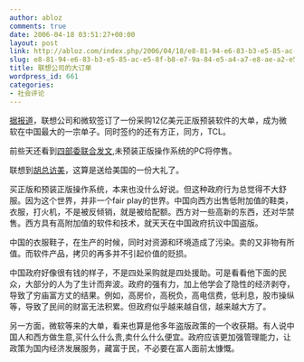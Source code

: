 ```yaml
---
author: abloz
comments: true
date: 2006-04-18 03:51:27+00:00
layout: post
link: http://abloz.com/index.php/2006/04/18/e8-81-94-e6-83-b3-e5-85-ac-e5-8f-b8-e7-9a-84-e5-a4-a7-e8-ae-a2-e5-8d-95/
slug: e8-81-94-e6-83-b3-e5-85-ac-e5-8f-b8-e7-9a-84-e5-a4-a7-e8-ae-a2-e5-8d-95
title: 联想公司的大订单
wordpress_id: 661
categories:
- 社会评论
---
```


[据报道](http://digi.it.sohu.com/s2006/microsoft-dingdan/)，联想公司和微软签订了一份采购12亿美元正版预装软件的大单，成为微软在中国最大的一宗单子。同时签约的还有方正，同方，TCL。




前些天还看到[四部委联合发文](http://it.sohu.com/20060411/n242737011.shtml),未预装正版操作系统的PC将停售。




联想到[胡总访美](http://news.sohu.com/s2006/hujintaofangmei/)，这算是送给美国的一份大礼了。




买正版和预装正版操作系统，本来也没什么好说。但这种政府行为总觉得不大舒服。因为这个世界，并非一个fair play的世界。中国向西方出售低附加值的鞋类，衣服，打火机，不是被反倾销，就是被给配额。西方对一些高新的东西，还对华禁售。西方具有高附加值的软件和技术，就天天在中国政府抗议中国盗版。




中国的衣服鞋子，在生产的时候，同时对资源和环境造成了污染。卖的又非物有所值。而软件产品，拷贝的再多并不引起价值的贬损。




中国政府好像很有钱的样子，不是四处采购就是四处援助。可是看看他下面的民众，大部分的人为了生计而奔波。政府的强有力，加上他学会了隐性的经济剥夺，导致了穷庙富方丈的结果。例如，高房价，高税负，高电信费，低利息，股市操纵等，导致了民间的财富无法积累。但政府似乎越来越自信，越来越大方了。




另一方面，微软等来的大单，看来也算是他多年盗版政策的一个收获期。有人说中国人和西方做生意,买什么什么贵,卖什么什么便宜。政府应该更加强管理能力，让政策为国内经济发展服务，藏富于民，不必要在富人面前太慷慨。
